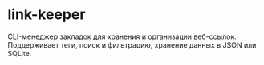 # link-keeper
CLI-менеджер закладок для хранения и организации веб-ссылок. Поддерживает теги, поиск и фильтрацию, хранение данных в JSON или SQLite.
